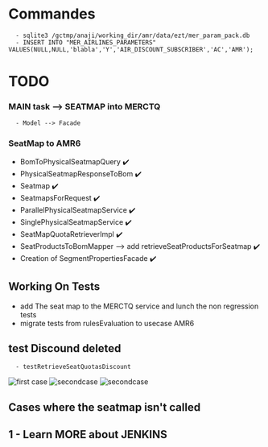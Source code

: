 # Commandes
      - sqlite3 /gctmp/anaji/working_dir/amr/data/ezt/mer_param_pack.db
      - INSERT INTO "MER_AIRLINES_PARAMETERS" VALUES(NULL,NULL,'blabla','Y','AIR_DISCOUNT_SUBSCRIBER','AC','AMR');



# TODO 

### MAIN task --> SEATMAP into MERCTQ
      - Model --> Facade 
### SeatMap to AMR6
  - BomToPhysicalSeatmapQuery :heavy_check_mark:
  - PhysicalSeatmapResponseToBom :heavy_check_mark:
  - Seatmap :heavy_check_mark:
  - SeatmapsForRequest :heavy_check_mark:
  - ParallelPhysicalSeatmapService :heavy_check_mark:
  - SinglePhysicalSeatmapService :heavy_check_mark:
  - SeatMapQuotaRetrieverImpl :heavy_check_mark:
  - SeatProductsToBomMapper --> add  retrieveSeatProductsForSeatmap :heavy_check_mark:
  - Creation of SegmentPropertiesFacade :heavy_check_mark:


## Working On Tests
  - add The seat map to the MERCTQ service and lunch the non regression tests
  - migrate tests from rulesEvaluation to usecase AMR6 





## test Discound deleted
      - testRetrieveSeatQuotasDiscount


![first case](https://user-images.githubusercontent.com/71391891/139441447-f67d3278-b6b9-4389-a3fd-a6bb1afd6d68.png)
![secondcase](https://user-images.githubusercontent.com/71391891/139441511-81346022-1f6f-4136-8c6c-25523c1f1bcd.png)
![secondcase](https://user-images.githubusercontent.com/71391891/139441616-817dd57e-f7a0-42f4-a1b4-307b123ff0b7.png)

## Cases where the seatmap isn't called

##   1 - Learn MORE about JENKINS 

